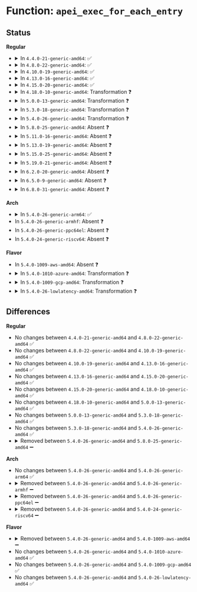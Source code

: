 # Function: <code>apei_exec_for_each_entry</code>

## Status
<b>Regular</b>
<ul>
<li>
<details>
<summary>In <code>4.4.0-21-generic-amd64</code>: ✅</summary>

```c
int apei_exec_for_each_entry(struct apei_exec_context * ctx, apei_exec_entry_func_t func, void * data, int * end)
```

```json
{
  "name": "apei_exec_for_each_entry",
  "collision_type": "Unique Static",
  "inline_type": "No",
  "funcs": [
    {
      "addr": 18446744071583771664,
      "name": "apei_exec_for_each_entry",
      "external": false,
      "loc": "drivers/acpi/apei/apei-base.c:206",
      "file": "drivers/acpi/apei/apei-base.c",
      "inline": "seen, unknown",
      "caller_inline": [],
      "caller_func": [
        "drivers/acpi/apei/apei-base.c:apei_exec_collect_resources",
        "drivers/acpi/apei/apei-base.c:apei_exec_pre_map_gars",
        "drivers/acpi/apei/apei-base.c:apei_exec_pre_map_gars"
      ]
    }
  ],
  "symbols": [
    {
      "addr": 18446744071583771664,
      "name": "apei_exec_for_each_entry",
      "section": ".text",
      "bind": "STB_LOCAL",
      "size": 172
    }
  ]
}
```
</details>
</li>
<li>
<details>
<summary>In <code>4.8.0-22-generic-amd64</code>: ✅</summary>

```c
int apei_exec_for_each_entry(struct apei_exec_context * ctx, apei_exec_entry_func_t func, void * data, int * end)
```

```json
{
  "name": "apei_exec_for_each_entry",
  "collision_type": "Unique Static",
  "inline_type": "No",
  "funcs": [
    {
      "addr": 18446744071584097584,
      "name": "apei_exec_for_each_entry",
      "external": false,
      "loc": "drivers/acpi/apei/apei-base.c:206",
      "file": "drivers/acpi/apei/apei-base.c",
      "inline": "seen, unknown",
      "caller_inline": [],
      "caller_func": [
        "drivers/acpi/apei/apei-base.c:apei_exec_collect_resources",
        "drivers/acpi/apei/apei-base.c:apei_exec_pre_map_gars",
        "drivers/acpi/apei/apei-base.c:apei_exec_pre_map_gars"
      ]
    }
  ],
  "symbols": [
    {
      "addr": 18446744071584097584,
      "name": "apei_exec_for_each_entry",
      "section": ".text",
      "bind": "STB_LOCAL",
      "size": 172
    }
  ]
}
```
</details>
</li>
<li>
<details>
<summary>In <code>4.10.0-19-generic-amd64</code>: ✅</summary>

```c
int apei_exec_for_each_entry(struct apei_exec_context * ctx, apei_exec_entry_func_t func, void * data, int * end)
```

```json
{
  "name": "apei_exec_for_each_entry",
  "collision_type": "Unique Static",
  "inline_type": "No",
  "funcs": [
    {
      "addr": 18446744071584245536,
      "name": "apei_exec_for_each_entry",
      "external": false,
      "loc": "drivers/acpi/apei/apei-base.c:206",
      "file": "drivers/acpi/apei/apei-base.c",
      "inline": "seen, unknown",
      "caller_inline": [],
      "caller_func": [
        "drivers/acpi/apei/apei-base.c:apei_exec_collect_resources",
        "drivers/acpi/apei/apei-base.c:apei_exec_pre_map_gars",
        "drivers/acpi/apei/apei-base.c:apei_exec_pre_map_gars"
      ]
    }
  ],
  "symbols": [
    {
      "addr": 18446744071584245536,
      "name": "apei_exec_for_each_entry",
      "section": ".text",
      "bind": "STB_LOCAL",
      "size": 172
    }
  ]
}
```
</details>
</li>
<li>
<details>
<summary>In <code>4.13.0-16-generic-amd64</code>: ✅</summary>

```c
int apei_exec_for_each_entry(struct apei_exec_context * ctx, apei_exec_entry_func_t func, void * data, int * end)
```

```json
{
  "name": "apei_exec_for_each_entry",
  "collision_type": "Unique Static",
  "inline_type": "No",
  "funcs": [
    {
      "addr": 18446744071584323120,
      "name": "apei_exec_for_each_entry",
      "external": false,
      "loc": "drivers/acpi/apei/apei-base.c:206",
      "file": "drivers/acpi/apei/apei-base.c",
      "inline": "seen, unknown",
      "caller_inline": [],
      "caller_func": [
        "drivers/acpi/apei/apei-base.c:apei_exec_collect_resources",
        "drivers/acpi/apei/apei-base.c:apei_exec_pre_map_gars",
        "drivers/acpi/apei/apei-base.c:apei_exec_pre_map_gars"
      ]
    }
  ],
  "symbols": [
    {
      "addr": 18446744071584323120,
      "name": "apei_exec_for_each_entry",
      "section": ".text",
      "bind": "STB_LOCAL",
      "size": 172
    }
  ]
}
```
</details>
</li>
<li>
<details>
<summary>In <code>4.15.0-20-generic-amd64</code>: ✅</summary>

```c
int apei_exec_for_each_entry(struct apei_exec_context * ctx, apei_exec_entry_func_t func, void * data, int * end)
```

```json
{
  "name": "apei_exec_for_each_entry",
  "collision_type": "Unique Static",
  "inline_type": "No",
  "funcs": [
    {
      "addr": 18446744071584727440,
      "name": "apei_exec_for_each_entry",
      "external": false,
      "loc": "drivers/acpi/apei/apei-base.c:206",
      "file": "drivers/acpi/apei/apei-base.c",
      "inline": "seen, unknown",
      "caller_inline": [],
      "caller_func": [
        "drivers/acpi/apei/apei-base.c:apei_exec_collect_resources",
        "drivers/acpi/apei/apei-base.c:apei_exec_pre_map_gars",
        "drivers/acpi/apei/apei-base.c:apei_exec_pre_map_gars"
      ]
    }
  ],
  "symbols": [
    {
      "addr": 18446744071584727440,
      "name": "apei_exec_for_each_entry",
      "section": ".text",
      "bind": "STB_LOCAL",
      "size": 174
    }
  ]
}
```
</details>
</li>
<li>
<details>
<summary>In <code>4.18.0-10-generic-amd64</code>: Transformation ❓</summary>

```c
int apei_exec_for_each_entry(struct apei_exec_context * ctx, apei_exec_entry_func_t func, void * data, int * end)
```

```json
{
  "name": "apei_exec_for_each_entry",
  "collision_type": "Unique Static",
  "inline_type": "No",
  "funcs": [
    {
      "addr": 0,
      "name": "apei_exec_for_each_entry",
      "external": false,
      "loc": "drivers/acpi/apei/apei-base.c:206",
      "file": "drivers/acpi/apei/apei-base.c",
      "inline": "seen, unknown",
      "caller_inline": [],
      "caller_func": [
        "drivers/acpi/apei/apei-base.c:apei_exec_collect_resources",
        "drivers/acpi/apei/apei-base.c:apei_exec_pre_map_gars",
        "drivers/acpi/apei/apei-base.c:apei_exec_pre_map_gars"
      ]
    }
  ],
  "symbols": [
    {
      "addr": 18446744071584956080,
      "name": "apei_exec_for_each_entry",
      "section": ".text",
      "bind": "STB_LOCAL",
      "size": 161
    },
    {
      "addr": 18446744071584959830,
      "name": "apei_exec_for_each_entry.cold.7",
      "section": ".text",
      "bind": "STB_LOCAL",
      "size": 24
    }
  ]
}
```
</details>
</li>
<li>
<details>
<summary>In <code>5.0.0-13-generic-amd64</code>: Transformation ❓</summary>

```c
int apei_exec_for_each_entry(struct apei_exec_context * ctx, apei_exec_entry_func_t func, void * data, int * end)
```

```json
{
  "name": "apei_exec_for_each_entry",
  "collision_type": "Unique Static",
  "inline_type": "No",
  "funcs": [
    {
      "addr": 0,
      "name": "apei_exec_for_each_entry",
      "external": false,
      "loc": "drivers/acpi/apei/apei-base.c:206",
      "file": "drivers/acpi/apei/apei-base.c",
      "inline": "seen, unknown",
      "caller_inline": [],
      "caller_func": [
        "drivers/acpi/apei/apei-base.c:apei_exec_collect_resources",
        "drivers/acpi/apei/apei-base.c:apei_exec_pre_map_gars",
        "drivers/acpi/apei/apei-base.c:apei_exec_pre_map_gars"
      ]
    }
  ],
  "symbols": [
    {
      "addr": 18446744071585060448,
      "name": "apei_exec_for_each_entry",
      "section": ".text",
      "bind": "STB_LOCAL",
      "size": 161
    },
    {
      "addr": 18446744071585064198,
      "name": "apei_exec_for_each_entry.cold.7",
      "section": ".text",
      "bind": "STB_LOCAL",
      "size": 24
    }
  ]
}
```
</details>
</li>
<li>
<details>
<summary>In <code>5.3.0-18-generic-amd64</code>: Transformation ❓</summary>

```c
int apei_exec_for_each_entry(struct apei_exec_context * ctx, apei_exec_entry_func_t func, void * data, int * end)
```

```json
{
  "name": "apei_exec_for_each_entry",
  "collision_type": "Unique Static",
  "inline_type": "No",
  "funcs": [
    {
      "addr": 0,
      "name": "apei_exec_for_each_entry",
      "external": false,
      "loc": "drivers/acpi/apei/apei-base.c:198",
      "file": "drivers/acpi/apei/apei-base.c",
      "inline": "seen, unknown",
      "caller_inline": [],
      "caller_func": [
        "drivers/acpi/apei/apei-base.c:apei_exec_collect_resources",
        "drivers/acpi/apei/apei-base.c:apei_exec_pre_map_gars",
        "drivers/acpi/apei/apei-base.c:apei_exec_pre_map_gars"
      ]
    }
  ],
  "symbols": [
    {
      "addr": 18446744071585264656,
      "name": "apei_exec_for_each_entry",
      "section": ".text",
      "bind": "STB_LOCAL",
      "size": 168
    },
    {
      "addr": 18446744071585268375,
      "name": "apei_exec_for_each_entry.cold",
      "section": ".text",
      "bind": "STB_LOCAL",
      "size": 25
    }
  ]
}
```
</details>
</li>
<li>
<details>
<summary>In <code>5.4.0-26-generic-amd64</code>: Transformation ❓</summary>

```c
int apei_exec_for_each_entry(struct apei_exec_context * ctx, apei_exec_entry_func_t func, void * data, int * end)
```

```json
{
  "name": "apei_exec_for_each_entry",
  "collision_type": "Unique Static",
  "inline_type": "No",
  "funcs": [
    {
      "addr": 0,
      "name": "apei_exec_for_each_entry",
      "external": false,
      "loc": "drivers/acpi/apei/apei-base.c:198",
      "file": "drivers/acpi/apei/apei-base.c",
      "inline": "seen, unknown",
      "caller_inline": [],
      "caller_func": [
        "drivers/acpi/apei/apei-base.c:apei_exec_collect_resources",
        "drivers/acpi/apei/apei-base.c:apei_exec_pre_map_gars",
        "drivers/acpi/apei/apei-base.c:apei_exec_pre_map_gars"
      ]
    }
  ],
  "symbols": [
    {
      "addr": 18446744071585402608,
      "name": "apei_exec_for_each_entry",
      "section": ".text",
      "bind": "STB_LOCAL",
      "size": 168
    },
    {
      "addr": 18446744071585406327,
      "name": "apei_exec_for_each_entry.cold",
      "section": ".text",
      "bind": "STB_LOCAL",
      "size": 25
    }
  ]
}
```
</details>
</li>
<li>
<details>
<summary>In <code>5.8.0-25-generic-amd64</code>: Absent ❓</summary>

```json
{
  "name": "apei_exec_for_each_entry",
  "collision_type": "Unique Static",
  "inline_type": "Full",
  "funcs": [
    {
      "addr": 18446744071586113397,
      "name": "apei_exec_for_each_entry",
      "external": false,
      "loc": "drivers/acpi/apei/apei-base.c:198",
      "file": "drivers/acpi/apei/apei-base.c",
      "inline": "not declared, inlined",
      "caller_inline": [
        "drivers/acpi/apei/apei-base.c:apei_exec_collect_resources",
        "drivers/acpi/apei/apei-base.c:apei_exec_pre_map_gars",
        "drivers/acpi/apei/apei-base.c:apei_exec_pre_map_gars"
      ],
      "caller_func": []
    }
  ],
  "symbols": []
}
```
</details>
</li>
<li>
<details>
<summary>In <code>5.11.0-16-generic-amd64</code>: Absent ❓</summary>

```json
{
  "name": "apei_exec_for_each_entry",
  "collision_type": "Unique Static",
  "inline_type": "Full",
  "funcs": [
    {
      "addr": 18446744071586233893,
      "name": "apei_exec_for_each_entry",
      "external": false,
      "loc": "drivers/acpi/apei/apei-base.c:198",
      "file": "drivers/acpi/apei/apei-base.c",
      "inline": "not declared, inlined",
      "caller_inline": [
        "drivers/acpi/apei/apei-base.c:apei_exec_collect_resources",
        "drivers/acpi/apei/apei-base.c:apei_exec_pre_map_gars",
        "drivers/acpi/apei/apei-base.c:apei_exec_pre_map_gars"
      ],
      "caller_func": []
    }
  ],
  "symbols": []
}
```
</details>
</li>
<li>
<details>
<summary>In <code>5.13.0-19-generic-amd64</code>: Absent ❓</summary>

```json
{
  "name": "apei_exec_for_each_entry",
  "collision_type": "Unique Static",
  "inline_type": "Full",
  "funcs": [
    {
      "addr": 18446744071586108517,
      "name": "apei_exec_for_each_entry",
      "external": false,
      "loc": "drivers/acpi/apei/apei-base.c:198",
      "file": "drivers/acpi/apei/apei-base.c",
      "inline": "not declared, inlined",
      "caller_inline": [
        "drivers/acpi/apei/apei-base.c:apei_exec_collect_resources",
        "drivers/acpi/apei/apei-base.c:apei_exec_pre_map_gars",
        "drivers/acpi/apei/apei-base.c:apei_exec_pre_map_gars"
      ],
      "caller_func": []
    }
  ],
  "symbols": []
}
```
</details>
</li>
<li>
<details>
<summary>In <code>5.15.0-25-generic-amd64</code>: Absent ❓</summary>

```json
{
  "name": "apei_exec_for_each_entry",
  "collision_type": "Unique Static",
  "inline_type": "Full",
  "funcs": [
    {
      "addr": 18446744071586608581,
      "name": "apei_exec_for_each_entry",
      "external": false,
      "loc": "drivers/acpi/apei/apei-base.c:198",
      "file": "drivers/acpi/apei/apei-base.c",
      "inline": "not declared, inlined",
      "caller_inline": [
        "drivers/acpi/apei/apei-base.c:apei_exec_collect_resources",
        "drivers/acpi/apei/apei-base.c:apei_exec_pre_map_gars",
        "drivers/acpi/apei/apei-base.c:apei_exec_pre_map_gars"
      ],
      "caller_func": []
    }
  ],
  "symbols": []
}
```
</details>
</li>
<li>
<details>
<summary>In <code>5.19.0-21-generic-amd64</code>: Absent ❓</summary>

```json
{
  "name": "apei_exec_for_each_entry",
  "collision_type": "Unique Static",
  "inline_type": "Full",
  "funcs": [
    {
      "addr": 18446744071587871829,
      "name": "apei_exec_for_each_entry",
      "external": false,
      "loc": "drivers/acpi/apei/apei-base.c:198",
      "file": "drivers/acpi/apei/apei-base.c",
      "inline": "not declared, inlined",
      "caller_inline": [
        "drivers/acpi/apei/apei-base.c:apei_exec_collect_resources",
        "drivers/acpi/apei/apei-base.c:apei_exec_pre_map_gars",
        "drivers/acpi/apei/apei-base.c:apei_exec_pre_map_gars"
      ],
      "caller_func": []
    }
  ],
  "symbols": []
}
```
</details>
</li>
<li>
<details>
<summary>In <code>6.2.0-20-generic-amd64</code>: Absent ❓</summary>

```json
{
  "name": "apei_exec_for_each_entry",
  "collision_type": "Unique Static",
  "inline_type": "Full",
  "funcs": [
    {
      "addr": 18446744071589217301,
      "name": "apei_exec_for_each_entry",
      "external": false,
      "loc": "drivers/acpi/apei/apei-base.c:195",
      "file": "drivers/acpi/apei/apei-base.c",
      "inline": "not declared, inlined",
      "caller_inline": [
        "drivers/acpi/apei/apei-base.c:apei_exec_collect_resources",
        "drivers/acpi/apei/apei-base.c:apei_exec_pre_map_gars",
        "drivers/acpi/apei/apei-base.c:apei_exec_pre_map_gars"
      ],
      "caller_func": []
    }
  ],
  "symbols": []
}
```
</details>
</li>
<li>
<details>
<summary>In <code>6.5.0-9-generic-amd64</code>: Absent ❓</summary>

```json
{
  "name": "apei_exec_for_each_entry",
  "collision_type": "Unique Static",
  "inline_type": "Full",
  "funcs": [
    {
      "addr": 18446744071589513781,
      "name": "apei_exec_for_each_entry",
      "external": false,
      "loc": "drivers/acpi/apei/apei-base.c:195",
      "file": "drivers/acpi/apei/apei-base.c",
      "inline": "not declared, inlined",
      "caller_inline": [
        "drivers/acpi/apei/apei-base.c:apei_exec_collect_resources",
        "drivers/acpi/apei/apei-base.c:apei_exec_pre_map_gars",
        "drivers/acpi/apei/apei-base.c:apei_exec_pre_map_gars"
      ],
      "caller_func": []
    }
  ],
  "symbols": []
}
```
</details>
</li>
<li>
<details>
<summary>In <code>6.8.0-31-generic-amd64</code>: Absent ❓</summary>

```json
{
  "name": "apei_exec_for_each_entry",
  "collision_type": "Unique Static",
  "inline_type": "Full",
  "funcs": [
    {
      "addr": 18446744071589821557,
      "name": "apei_exec_for_each_entry",
      "external": false,
      "loc": "drivers/acpi/apei/apei-base.c:195",
      "file": "drivers/acpi/apei/apei-base.c",
      "inline": "not declared, inlined",
      "caller_inline": [
        "drivers/acpi/apei/apei-base.c:apei_exec_collect_resources",
        "drivers/acpi/apei/apei-base.c:apei_exec_pre_map_gars",
        "drivers/acpi/apei/apei-base.c:apei_exec_pre_map_gars"
      ],
      "caller_func": []
    }
  ],
  "symbols": []
}
```
</details>
</li>
</ul>
<b>Arch</b>
<ul>
<li>
<details>
<summary>In <code>5.4.0-26-generic-arm64</code>: ✅</summary>

```c
int apei_exec_for_each_entry(struct apei_exec_context * ctx, apei_exec_entry_func_t func, void * data, int * end)
```

```json
{
  "name": "apei_exec_for_each_entry",
  "collision_type": "Unique Static",
  "inline_type": "No",
  "funcs": [
    {
      "addr": 18446603336497675208,
      "name": "apei_exec_for_each_entry",
      "external": false,
      "loc": "drivers/acpi/apei/apei-base.c:198",
      "file": "drivers/acpi/apei/apei-base.c",
      "inline": "seen, unknown",
      "caller_inline": [],
      "caller_func": [
        "drivers/acpi/apei/apei-base.c:apei_exec_collect_resources",
        "drivers/acpi/apei/apei-base.c:apei_exec_pre_map_gars",
        "drivers/acpi/apei/apei-base.c:apei_exec_pre_map_gars"
      ]
    }
  ],
  "symbols": [
    {
      "addr": 18446603336497675208,
      "name": "apei_exec_for_each_entry",
      "section": ".text",
      "bind": "STB_LOCAL",
      "size": 216
    }
  ]
}
```
</details>
</li>
<li>
In <code>5.4.0-26-generic-armhf</code>: Absent ❓
</li>
<li>
In <code>5.4.0-26-generic-ppc64el</code>: Absent ❓
</li>
<li>
In <code>5.4.0-24-generic-riscv64</code>: Absent ❓
</li>
</ul>
<b>Flavor</b>
<ul>
<li>
In <code>5.4.0-1009-aws-amd64</code>: Absent ❓
</li>
<li>
<details>
<summary>In <code>5.4.0-1010-azure-amd64</code>: Transformation ❓</summary>

```c
int apei_exec_for_each_entry(struct apei_exec_context * ctx, apei_exec_entry_func_t func, void * data, int * end)
```

```json
{
  "name": "apei_exec_for_each_entry",
  "collision_type": "Unique Static",
  "inline_type": "No",
  "funcs": [
    {
      "addr": 0,
      "name": "apei_exec_for_each_entry",
      "external": false,
      "loc": "drivers/acpi/apei/apei-base.c:198",
      "file": "drivers/acpi/apei/apei-base.c",
      "inline": "seen, unknown",
      "caller_inline": [],
      "caller_func": [
        "drivers/acpi/apei/apei-base.c:apei_exec_collect_resources",
        "drivers/acpi/apei/apei-base.c:apei_exec_pre_map_gars",
        "drivers/acpi/apei/apei-base.c:apei_exec_pre_map_gars"
      ]
    }
  ],
  "symbols": [
    {
      "addr": 18446744071585125120,
      "name": "apei_exec_for_each_entry",
      "section": ".text",
      "bind": "STB_LOCAL",
      "size": 168
    },
    {
      "addr": 18446744071585128839,
      "name": "apei_exec_for_each_entry.cold",
      "section": ".text",
      "bind": "STB_LOCAL",
      "size": 25
    }
  ]
}
```
</details>
</li>
<li>
<details>
<summary>In <code>5.4.0-1009-gcp-amd64</code>: Transformation ❓</summary>

```c
int apei_exec_for_each_entry(struct apei_exec_context * ctx, apei_exec_entry_func_t func, void * data, int * end)
```

```json
{
  "name": "apei_exec_for_each_entry",
  "collision_type": "Unique Static",
  "inline_type": "No",
  "funcs": [
    {
      "addr": 0,
      "name": "apei_exec_for_each_entry",
      "external": false,
      "loc": "drivers/acpi/apei/apei-base.c:198",
      "file": "drivers/acpi/apei/apei-base.c",
      "inline": "seen, unknown",
      "caller_inline": [],
      "caller_func": [
        "drivers/acpi/apei/apei-base.c:apei_exec_collect_resources",
        "drivers/acpi/apei/apei-base.c:apei_exec_pre_map_gars",
        "drivers/acpi/apei/apei-base.c:apei_exec_pre_map_gars"
      ]
    }
  ],
  "symbols": [
    {
      "addr": 18446744071585353008,
      "name": "apei_exec_for_each_entry",
      "section": ".text",
      "bind": "STB_LOCAL",
      "size": 168
    },
    {
      "addr": 18446744071585356727,
      "name": "apei_exec_for_each_entry.cold",
      "section": ".text",
      "bind": "STB_LOCAL",
      "size": 25
    }
  ]
}
```
</details>
</li>
<li>
<details>
<summary>In <code>5.4.0-26-lowlatency-amd64</code>: Transformation ❓</summary>

```c
int apei_exec_for_each_entry(struct apei_exec_context * ctx, apei_exec_entry_func_t func, void * data, int * end)
```

```json
{
  "name": "apei_exec_for_each_entry",
  "collision_type": "Unique Static",
  "inline_type": "No",
  "funcs": [
    {
      "addr": 0,
      "name": "apei_exec_for_each_entry",
      "external": false,
      "loc": "drivers/acpi/apei/apei-base.c:198",
      "file": "drivers/acpi/apei/apei-base.c",
      "inline": "seen, unknown",
      "caller_inline": [],
      "caller_func": [
        "drivers/acpi/apei/apei-base.c:apei_exec_collect_resources",
        "drivers/acpi/apei/apei-base.c:apei_exec_pre_map_gars",
        "drivers/acpi/apei/apei-base.c:apei_exec_pre_map_gars"
      ]
    }
  ],
  "symbols": [
    {
      "addr": 18446744071585460288,
      "name": "apei_exec_for_each_entry",
      "section": ".text",
      "bind": "STB_LOCAL",
      "size": 168
    },
    {
      "addr": 18446744071585464007,
      "name": "apei_exec_for_each_entry.cold",
      "section": ".text",
      "bind": "STB_LOCAL",
      "size": 25
    }
  ]
}
```
</details>
</li>
</ul>

## Differences
<b>Regular</b>
<ul>
<li>
No changes between <code>4.4.0-21-generic-amd64</code> and <code>4.8.0-22-generic-amd64</code> ✅
</li>
<li>
No changes between <code>4.8.0-22-generic-amd64</code> and <code>4.10.0-19-generic-amd64</code> ✅
</li>
<li>
No changes between <code>4.10.0-19-generic-amd64</code> and <code>4.13.0-16-generic-amd64</code> ✅
</li>
<li>
No changes between <code>4.13.0-16-generic-amd64</code> and <code>4.15.0-20-generic-amd64</code> ✅
</li>
<li>
No changes between <code>4.15.0-20-generic-amd64</code> and <code>4.18.0-10-generic-amd64</code> ✅
</li>
<li>
No changes between <code>4.18.0-10-generic-amd64</code> and <code>5.0.0-13-generic-amd64</code> ✅
</li>
<li>
No changes between <code>5.0.0-13-generic-amd64</code> and <code>5.3.0-18-generic-amd64</code> ✅
</li>
<li>
No changes between <code>5.3.0-18-generic-amd64</code> and <code>5.4.0-26-generic-amd64</code> ✅
</li>
<li>
<details>
<summary>Removed between <code>5.4.0-26-generic-amd64</code> and <code>5.8.0-25-generic-amd64</code> ➖</summary>

```c
int apei_exec_for_each_entry(struct apei_exec_context * ctx, apei_exec_entry_func_t func, void * data, int * end)
```
</details>
</li>
</ul>
<b>Arch</b>
<ul>
<li>
No changes between <code>5.4.0-26-generic-amd64</code> and <code>5.4.0-26-generic-arm64</code> ✅
</li>
<li>
<details>
<summary>Removed between <code>5.4.0-26-generic-amd64</code> and <code>5.4.0-26-generic-armhf</code> ➖</summary>

```c
int apei_exec_for_each_entry(struct apei_exec_context * ctx, apei_exec_entry_func_t func, void * data, int * end)
```
</details>
</li>
<li>
<details>
<summary>Removed between <code>5.4.0-26-generic-amd64</code> and <code>5.4.0-26-generic-ppc64el</code> ➖</summary>

```c
int apei_exec_for_each_entry(struct apei_exec_context * ctx, apei_exec_entry_func_t func, void * data, int * end)
```
</details>
</li>
<li>
<details>
<summary>Removed between <code>5.4.0-26-generic-amd64</code> and <code>5.4.0-24-generic-riscv64</code> ➖</summary>

```c
int apei_exec_for_each_entry(struct apei_exec_context * ctx, apei_exec_entry_func_t func, void * data, int * end)
```
</details>
</li>
</ul>
<b>Flavor</b>
<ul>
<li>
<details>
<summary>Removed between <code>5.4.0-26-generic-amd64</code> and <code>5.4.0-1009-aws-amd64</code> ➖</summary>

```c
int apei_exec_for_each_entry(struct apei_exec_context * ctx, apei_exec_entry_func_t func, void * data, int * end)
```
</details>
</li>
<li>
No changes between <code>5.4.0-26-generic-amd64</code> and <code>5.4.0-1010-azure-amd64</code> ✅
</li>
<li>
No changes between <code>5.4.0-26-generic-amd64</code> and <code>5.4.0-1009-gcp-amd64</code> ✅
</li>
<li>
No changes between <code>5.4.0-26-generic-amd64</code> and <code>5.4.0-26-lowlatency-amd64</code> ✅
</li>
</ul>

